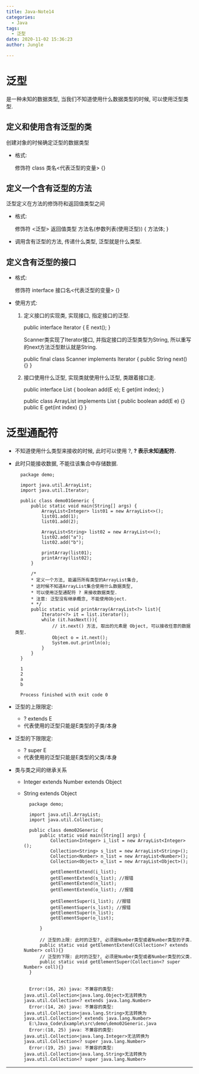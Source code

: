 ```yaml
---
title: Java-Note14
categories:
  - Java
tags:
  - 泛型
date: 2020-11-02 15:36:23
author: Jungle

---
```

# 泛型 #

是一种未知的数据类型, 当我们不知道使用什么数据类型的时候, 可以使用泛型类型.

## 定义和使用含有泛型的类 ##

创建对象的时候确定泛型的数据类型

- 格式:

	修饰符 class 类名<代表泛型的变量> {}

## 定义一个含有泛型的方法 ##

泛型定义在方法的修饰符和返回值类型之间

- 格式:

	修饰符 <泛型> 返回值类型 方法名(参数列表(使用泛型)) {
		方法体;
	}

- 调用含有泛型的方法, 传递什么类型, 泛型就是什么类型.

## 定义含有泛型的接口 ##

- 格式:

	修饰符 interface 接口名<代表泛型的变量> {}

- 使用方式:
	1. 定义接口的实现类, 实现接口, 指定接口的泛型.

		public interface Iterator<E> {
			E next();
		}

		Scanner类实现了Iterator接口, 并指定接口的泛型类型为String, 所以重写的next方法泛型默认就是String.
		
		public final class Scanner implements Iterator<String> {
			public String next() {}
		}

	2. 接口使用什么泛型, 实现类就使用什么泛型, 类跟着接口走.

		public interface List<E> {
			boolean add(E e);
			E get(int index);
		}

		public class ArrayList<E> implements List<E> {
			public boolean add(E e) {}
			public E get(int index) {}
		}

# 泛型通配符 #

- 不知道使用什么类型来接收的时候, 此时可以使用 ?,  **? 表示未知通配符.**
- 此时只能接收数据, 不能往该集合中存储数据.

		package demo;
		
		import java.util.ArrayList;
		import java.util.Iterator;
		
		public class demo01Generic {
		    public static void main(String[] args) {
		        ArrayList<Integer> list01 = new ArrayList<>();
		        list01.add(1);
		        list01.add(2);
		
		        ArrayList<String> list02 = new ArrayList<>();
		        list02.add("a");
		        list02.add("b");
		
		        printArray(list01);
		        printArray(list02);
		    }
		
		    /*
		    * 定义一个方法, 能遍历所有类型的ArrayList集合,
		    * 这时候不知道ArrayList集合使用什么数据类型,
		    * 可以使用泛型通配符 ? 来接收数据类型.
		    * 注意: 泛型没有继承概念, 不能使用Object.
		    * */
		    public static void printArray(ArrayList<?> list){
		        Iterator<?> it = list.iterator();
		        while (it.hasNext()){
		            // it.next() 方法, 取出的元素是 Object, 可以接收任意的数据类型.
		            Object o = it.next();
		            System.out.println(o);
		        }
		    }
		}
		
		1
		2
		a
		b
		
		Process finished with exit code 0


- 泛型的上限限定: 
	- ? extends E 
	- 代表使用的泛型只能是E类型的子类/本身
- 泛型的下限限定: 
	- ? super E
	- 代表使用的泛型只能是E类型的父类/本身

- 类与类之间的继承关系
	- Integer extends Number extends Object
	- String extends Object

			package demo;
			
			import java.util.ArrayList;
			import java.util.Collection;
			
			public class demo02Generic {
			    public static void main(String[] args) {
			        Collection<Integer> i_list = new ArrayList<Integer>();
			        Collection<String> s_list = new ArrayList<String>();
			        Collection<Number> n_list = new ArrayList<Number>();
			        Collection<Object> o_list = new ArrayList<Object>();
			
			        getElementExtend(i_list);
			        getElementExtend(s_list); //报错
			        getElementExtend(n_list);
			        getElementExtend(o_list); //报错
			
			        getElementSuper(i_list); //报错
			        getElementSuper(s_list); //报错
			        getElementSuper(n_list);
			        getElementSuper(o_list);
			
			    }
			
			    // 泛型的上限: 此时的泛型?, 必须是Number类型或者Number类型的子类.
			    public static void getElementExtend(Collection<? extends Number> coll){}
			    // 泛型的下限: 此时的泛型?, 必须是Number类型或者Number类型的父类.
			    public static void getElementSuper(Collection<? super Number> coll){}
			}


			Error:(16, 26) java: 不兼容的类型: java.util.Collection<java.lang.Object>无法转换为java.util.Collection<? extends java.lang.Number>
			Error:(14, 26) java: 不兼容的类型: java.util.Collection<java.lang.String>无法转换为java.util.Collection<? extends java.lang.Number>
			E:\Java_Code\Example\src\demo\demo02Generic.java
			Error:(18, 25) java: 不兼容的类型: java.util.Collection<java.lang.Integer>无法转换为java.util.Collection<? super java.lang.Number>
			Error:(19, 25) java: 不兼容的类型: java.util.Collection<java.lang.String>无法转换为java.util.Collection<? super java.lang.Number>


----------


